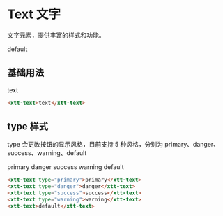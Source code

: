 <script setup>
import { onMounted, onUnmounted } from 'vue'
import "./css/com.css"
import GUI from "lil-gui";

let gui;

onMounted(async () => {
	await Promise.all([
		import("../../dist/xtt-text.js"),
	])

	const operate = document.getElementById("operate");

	gui = new GUI({
		container: document.querySelector(".operate-wrapper")
	});

	const obj = {
		content: "default",
		type: "default",
	};

	gui.add(obj, "content").onChange((value) => {
		operate.textContent = value;
	});
	gui.add(obj, "type", ["default", "primary", "danger","success", "warning"]).onChange((value) => {
		if (value === "default") {
			operate.removeAttribute("type");
			return;
		}
		operate.type = value
	});
	

});

onUnmounted(() => {
	gui.destroy();
});
</script>

# Text 文字

文字元素，提供丰富的样式和功能。

<section class="operate-wrapper">
	<div class="operate-content">
		<xtt-text id="operate">default</xtt-text>
	</div>
</section>

## 基础用法

<section class="wrap">
	<xtt-text>text</xtt-text>
</section>

```html
<xtt-text>text</xtt-text>
```

## type 样式

type 会更改按钮的显示风格，目前支持 5 种风格，分别为 primary、danger、success、warning、default

<section class="wrap">
	<xtt-text type="primary">primary</xtt-text>
	<xtt-text type="danger">danger</xtt-text>
	<xtt-text type="success">success</xtt-text>
	<xtt-text type="warning">warning</xtt-text>
	<xtt-text>default</xtt-text>
</section>

```html
<xtt-text type="primary">primary</xtt-text>
<xtt-text type="danger">danger</xtt-text>
<xtt-text type="success">success</xtt-text>
<xtt-text type="warning">warning</xtt-text>
<xtt-text>default</xtt-text>
```
